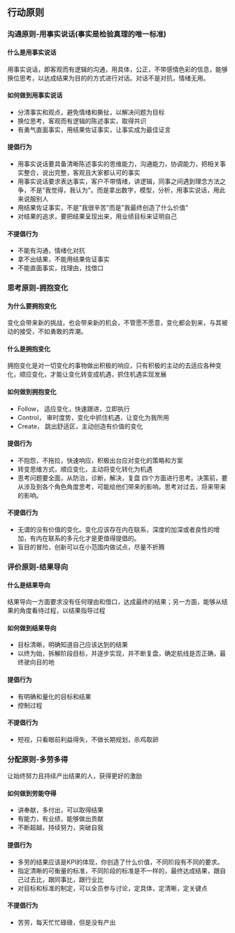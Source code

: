 ## 行动原则

### 沟通原则-用事实说话(事实是检验真理的唯一标准)

#### 什么是用事实说话
用事实说话，即客观而有逻辑的沟通，用具体，公正，不带感情色彩的信息，能够换位思考，以达成结果为目的的方式进行对话。对话不是对抗，情绪无用。

#### 如何做到用事实说话
- 分清事实和观点，避免情绪和撕扯，以解决问题为目标
- 换位思考，客观而有逻辑的陈述事实，取得共识
- 有勇气直面事实，用结果佐证事实，让事实成为最佳证言

#### 提倡行为
- 用事实说话要具备清晰陈述事实的思维能力，沟通能力，协调能力，把相关事实整合，说出完整，客观且大家都认可的事实
- 用事实说话要求表达事实，客户不带情绪，讲逻辑，同事之间遇到理念方法之争，不是"我觉得，我认为"。而是拿出数字，模型，分析，用事实说话，用此来说服别人
- 用结果佐证事实，不是"我很辛苦"而是"我最终创造了什么价值"
- 对结果的追求，要把结果呈现出来，用业绩目标来证明自己

#### 不提倡行为
- 不能有沟通，情绪化对抗
- 拿不出结果，不能用结果佐证事实
- 不能直面事实，找理由，找借口


### 思考原则-拥抱变化

#### 为什么要拥抱变化

变化会带来新的挑战，也会带来新的机会，不管愿不愿意，变化都会到来，与其被动的接受，不如勇敢的弄潮。

#### 什么是拥抱变化

拥抱变化是对一切变化的事物做出积极的响应，只有积极的主动的去适应各种变化，顺应变化，才能让变化转变成机遇，抓住机遇实现发展

#### 如何做到拥抱变化
- Follow， 适应变化，快速跟进，立即执行
- Control， 审时度势，变化中抓住机遇，让变化为我所用
- Create， 跳出舒适区，主动创造有价值的变化

#### 提倡行为
- 不抱怨，不拖拉，快速响应，积极出台应对变化的策略和方案
- 转变思维方式，顺应变化，主动将变化转化为机遇
- 思考问题要全面，从防治，诊断，解决，复盘 四个方面进行思考。决策前，要从涉及到各个角色角度思考，可能给他们带来的影响。思考对过去，将来带来的影响。

#### 不提倡行为
- 无谓的没有价值的变化。变化应该存在内在联系，深度的加深或者良性的增加，有内在联系的多元化才是更值得提倡的。
- 盲目的冒险，创新可以在小范围内做试点，尽量不折腾



### 评价原则-结果导向

#### 什么是结果导向

结果导向一方面要求没有任何理由和借口，达成最终的结果；另一方面，能够从结果的角度看待过程，以结果指导过程

#### 如何做到结果导向

- 目标清晰，明确知道自己应该达到的结果
- 以终为始，拆解阶段目标，并逐步实现，并不断复盘，确定航线是否正确，最终驶向目的地

#### 提倡行为
- 有明确和量化的目标和结果
- 控制过程

#### 不提倡行为
- 短视，只看眼前利益得失，不做长期规划，杀鸡取卵


### 分配原则-多劳多得
让始终努力且持续产出结果的人，获得更好的激励

#### 如何做到劳能夺得
- 讲奉献，多付出，可以取得结果
- 有能力，有业绩，能够做出贡献
- 不断超越，持续努力，突破自我

#### 提倡行为

- 多劳的结果应该是KPI的体现，你创造了什么价值，不同阶段有不同的要求。
- 指定清晰的可衡量的标准，不同阶段的标准是不一样的，最终达成结果，跟自己过去比，跟同事比，跟行业比
- 对目标和标准的制定，可以全员参与讨论，定具体，定清晰，定关键点

#### 不提倡行为
- 苦劳，每天忙忙碌碌，但是没有产出
